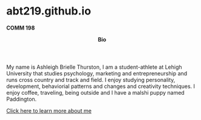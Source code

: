 # abt219.github.io
<strong>COMM 198</strong>
<header><strong>Bio</strong></header>
<p>My name is Ashleigh Brielle Thurston, I am a student-athlete at Lehigh University that studies psychology, marketing and entrepreneurship and runs cross country and track and field. I enjoy studying personality, development, behaviorial patterns and changes and creativity techniques. I enjoy coffee, traveling, being outside and I have a malshi puppy named Paddington.</p>

<a href="https://www.linkedin.com/in/ashleigh-thurston">Click here to learn more about me</a>

